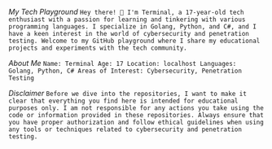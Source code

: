 *My Tech Playground*
`Hey there! 👋 I'm Terminal, a 17-year-old tech enthusiast with a passion for learning and tinkering with various programming languages. I specialize in Golang, Python, and C#, and I have a keen interest in the world of cybersecurity and penetration testing. Welcome to my GitHub playground where I share my educational projects and experiments with the tech community.`

*About Me*
`
Name: Terminal
Age: 17
Location: localhost
Languages: Golang, Python, C#
Areas of Interest: Cybersecurity, Penetration Testing
`

*Disclaimer*
`
Before we dive into the repositories, I want to make it clear that everything you find here is intended for educational purposes only. I am not responsible for any actions you take using the code or information provided in these repositories. Always ensure that you have proper authorization and follow ethical guidelines when using any tools or techniques related to cybersecurity and penetration testing.
`

